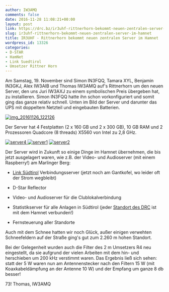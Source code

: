 ```yaml
---
author: IW3AMQ
comments: false
date: 2016-11-28 11:08:21+00:00
layout: post
link: https://drc.bz/ir3uhf-rittnerhorn-bekommt-neuen-zentralen-server-im-hamnet/
slug: ir3uhf-rittnerhorn-bekommt-neuen-zentralen-server-im-hamnet
title: IR3UHF - Rittnerhorn bekommt neuen zentralen Server im Hamnet
wordpress_id: 13326
categories:
- D-STAR
- HamNet
- Link Suedtirol
- Umsetzer Rittner Horn
---
```


Am Samstag, 19. November sind Simon IN3FQQ, Tamara XYL, Benjamin IN3GKJ, Alex IW3AIB und Thomas IW3AMQ auf's Rittnerhorn um den neuen Server, den uns Juri IW3AXJ zu einem symbolischen Preis übergeben hat, zu installieren. Simon IN3FQQ hatte ihn schon vorkonfiguriert und somit ging das ganze relativ schnell. Unten im Bild der Server und darunter das UPS mit doppeltem Netzteil und eingebauten Batterien.

[![img_20161126_122126](https://drc.bz/wp-content/uploads/2016/11/IMG_20161126_122126-300x222.jpg)](https://drc.bz/wp-content/uploads/2016/11/IMG_20161126_122126.jpg)

Der Server hat 4 Festplatten (2 x 160 GB und 2 x 300 GB), 10 GB RAM und 2 Prozessoren Quadcore (8 threads) X5560 von Intel zu 2,8 GHz.

[![server4](https://drc.bz/wp-content/uploads/2016/11/Server4-300x225.jpeg) ![server1](https://drc.bz/wp-content/uploads/2016/11/Server1-300x225.jpeg)](https://drc.bz/wp-content/uploads/2016/11/Server1.jpeg) [![server2](https://drc.bz/wp-content/uploads/2016/11/Server2-300x225.jpeg)](https://drc.bz/wp-content/uploads/2016/11/Server2.jpeg)

Der Server wird in Zukunft so einige Dinge im Hamnet übernehmen, die bis jetzt ausgelagert waren, wie z.B. der Video- und Audioserver (mit einem Raspberry!) am Marlinger Berg:



	
  * [Link Südtirol](https://drc.bz/link-suedtirol/) Verbindungsserver (jetzt noch am Gantkofel, wo leider oft der Strom wegbleibt)

	
  * D-Star Reflector

	
  * Video- und Audioserver für die Clublokalverbindung

	
  * Statistikserver für alle Anlagen in Südtirol (jeder [Standort des DRC](https://drc.bz/relaisstandorte/karte-der-relaisstandorte/) ist mit dem Hamnet verbunden!)

	
  * Fernsteuerung aller Standorte


Auch mit dem Schnee hatten wir noch Glück, außer einigen verwehten Schneefeldern auf der Straße ging's gut zum 2.260 m hohen Standort.

Bei der Gelegenheit wurden auch die Filter des 2 m Umsetzers R4 neu eingestellt, da sie aufgrund der vielen Arbeiten mit dem hin- und herschieben um 200 kHz verstimmt waren. Das Ergebnis ließ sich sehen: statt der 5 W waren nun am Antennenstecker nach den Filtern 15 W (mit Koaxkabeldämpfung an der Antenne 10 W) und der Empfang um ganze 8 db besser!

73! Thomas, IW3AMQ
